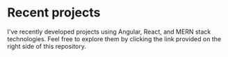 # Recent projects

I've recently developed projects using Angular, React, and MERN stack technologies. Feel free to explore them by clicking the link provided on the right side of this repository.
